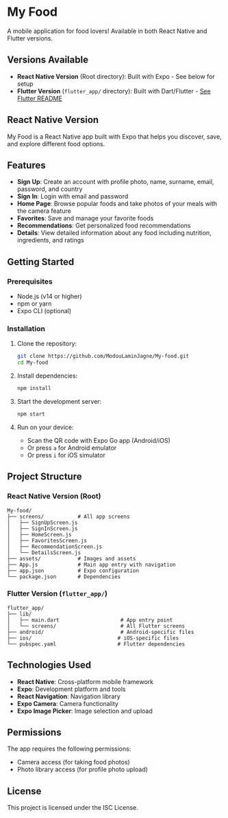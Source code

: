# My Food

A mobile application for food lovers! Available in both React Native and Flutter versions.

## Versions Available

- **React Native Version** (Root directory): Built with Expo - See below for setup
- **Flutter Version** (`flutter_app/` directory): Built with Dart/Flutter - [See Flutter README](flutter_app/README.md)

## React Native Version

My Food is a React Native app built with Expo that helps you discover, save, and explore different food options.

## Features

- **Sign Up**: Create an account with profile photo, name, surname, email, password, and country
- **Sign In**: Login with email and password
- **Home Page**: Browse popular foods and take photos of your meals with the camera feature
- **Favorites**: Save and manage your favorite foods
- **Recommendations**: Get personalized food recommendations
- **Details**: View detailed information about any food including nutrition, ingredients, and ratings

## Getting Started

### Prerequisites

- Node.js (v14 or higher)
- npm or yarn
- Expo CLI (optional)

### Installation

1. Clone the repository:
   ```bash
   git clone https://github.com/ModouLaminJagne/My-food.git
   cd My-food
   ```

2. Install dependencies:
   ```bash
   npm install
   ```

3. Start the development server:
   ```bash
   npm start
   ```

4. Run on your device:
   - Scan the QR code with Expo Go app (Android/iOS)
   - Or press `a` for Android emulator
   - Or press `i` for iOS simulator

## Project Structure

### React Native Version (Root)
```
My-food/
├── screens/           # All app screens
│   ├── SignUpScreen.js
│   ├── SignInScreen.js
│   ├── HomeScreen.js
│   ├── FavoritesScreen.js
│   ├── RecommendationScreen.js
│   └── DetailsScreen.js
├── assets/            # Images and assets
├── App.js             # Main app entry with navigation
├── app.json           # Expo configuration
└── package.json       # Dependencies
```

### Flutter Version (`flutter_app/`)
```
flutter_app/
├── lib/
│   ├── main.dart                    # App entry point
│   └── screens/                     # All Flutter screens
├── android/                         # Android-specific files
├── ios/                            # iOS-specific files
└── pubspec.yaml                    # Flutter dependencies
```

## Technologies Used

- **React Native**: Cross-platform mobile framework
- **Expo**: Development platform and tools
- **React Navigation**: Navigation library
- **Expo Camera**: Camera functionality
- **Expo Image Picker**: Image selection and upload

## Permissions

The app requires the following permissions:
- Camera access (for taking food photos)
- Photo library access (for profile photo upload)

## License

This project is licensed under the ISC License.

